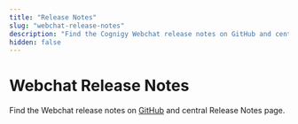 ```yaml
---
title: "Release Notes"
slug: "webchat-release-notes"
description: "Find the Cognigy Webchat release notes on GitHub and central Release Notes page."
hidden: false
---
```


# Webchat Release Notes

Find the Webchat release notes on [GitHub](https://github.com/Cognigy/WebchatWidget/releases) and central Release Notes page.







